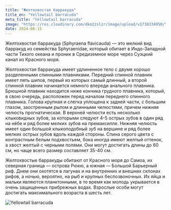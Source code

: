 ```yaml
---
title: "Желтохвостая барракуда"
title_en: "Yellowtail barracuda"
meta_title: "Yellowtail barracuda"
image: "https://res.cloudinary.com/dkm2zslzr/image/upload/v1738334950/Yellowtail_Barracuda_r3by0p.png"
date: 2024-06-15
---
```


Желтохвостая барракуда (Sphyraena flavicauda) — это мелкий вид барракуд из семейства Sphyraenidae, который обитает в Индо-Западной части Тихого океана и проник в Средиземное море через Суэцкий канал из Красного моря.

Желтохвостая барракуда имеет удлиненное тело с двумя хорошо разделенными спинными плавниками. Передний спинной плавник имеет пять шипов, первый из которых самый длинный, а второй спинной плавник начинается немного впереди анального плавника. Брюшной плавник находится ниже кончика грудного плавника, который, в свою очередь, расположен перед началом переднего спинного плавника. Голова крупная и слегка уплощена к задней части, с большим глазом, заостренным рылом и длинными челюстями, причем нижняя челюсть прогнатическая. В верхней челюсти есть несколько клыковидных зубов, за которыми следуют 4-5 острых зубов в один ряд на нёбе и ряд более мелких зубов на премаксилле. Нижняя челюсть имеет один большой клыкоподобный зуб на вершине и ряд более мелких острых зубов вдоль каждой стороны. Спина серого цвета с контрастным белым подхвостьем, бока иногда имеют желтый оттенок, а хвост желтый с черными полями. Они могут достигать длины до 60 см, но чаще всего размер составляет 35-40 см.

Желтохвостые барракуды обитают от Красного моря до Самоа, их северная граница — острова Рюкю, а южная — Большой Барьерный риф. Днем они охотятся в лагунах и на внутренних и внешних склонах рифов, а ночью, вероятно, на рыб и крупных беспозвоночных. Их яйца и мальки являются планктонными, в то время как молодь укрывается в очень защищенных прибрежных водах. Взрослые особи могут достигать максимального возраста в шесть лет.

![Yellowtail barracuda](https://res.cloudinary.com/dkm2zslzr/image/upload/v1738334944/Yellowtail_Barracuda_2_dwue28.png "Yellowtail barracuda")
